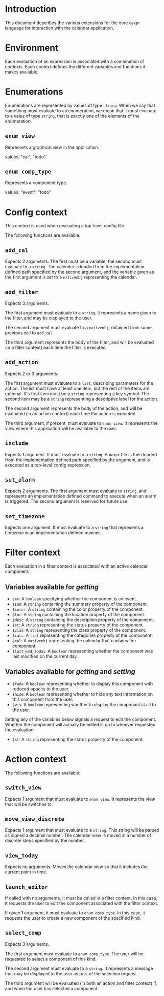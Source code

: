 # Introduction
This document describes the various extensions for the core `uexpr` language
for interaction with the calendar application.

# Environment
Each evaluation of an expression is associated with a combination of contexts.
Each context defines the different variables and functions it makes available.

# Enumerations
Enumerations are represented by values of type `string`. When we say that
something must evaluate to an enumeration, we mean that it must evaluate to a
value of type `string`, that is exactly one of the elements of the enumeration.

## `enum view`
Represents a graphical view in the application.

values: "cal", "todo"
## `enum comp_type`
Represents a component type.

values: "event", "todo"

# Config context
This context is used when evaluating a top-level config file.

The following functions are available:
## `add_cal`
Expects 2 arguments. The first must be a variable, the second must evaluate to
a `string`. The calendar is loaded from the implementation defined path
specified by the second argument, and the variable given as the first argument
is *set* to a `nativeobj` representing the calendar.
## `add_filter`
Expects 3 arguments.

The first argument must evaluate to a `string`. It represents a name given to
the filter, and may be displayed to the user.

The second argument must evaluate to a `nativeobj`, obtained from some previous
call to `add_cal`.

The third argument represents the body of the filter, and will be evaluated (in
a filter context) each time the filter is executed.
## `add_action`
Expects 2 or 3 arguments.

The first argument must evaluate to a `list`, describing parameters for the
action. The list must have at least one item, but the rest of the items are
optional. It's first item must be a `string` representing a key symbol. The
second item may be a `string` representing a descriptive label for the action.

The second argument represents the body of the action, and will be evaluated
(in an action context) each time the action is executed.

The third argument, if present, must evaluate to `enum view`. It represents the
view where this application will be available to the user.
## `include`
Expects 1 argument. It must evaluate to a `string`. A `uexpr` file is then
loaded from the implementation defined path specified by the argument, and is
executed as a top-level config expression.
## `set_alarm`
Expects 2 arguments. The first argument must evaluate to `string`, and
represents an implementation defined command to execute when an alarm is
triggered. The second argument is reserved for future use.
## `set_timezone`
Expects one argument. It must evaluate to a `string` that represents a timezone
in an implementation defined manner.

# Filter context
Each evaluation in a filter context is associated with an active calendar
component.

## Variables available for *getting*
- `$ev`: A `boolean` specifying whether the component is an event.
- `$sum`: A `string` containing the summary property of the component.
- `$color`: A `string` containing the color property of the component.
- `$loc`: A `string` containing the location property of the component.
- `$desc`: A `string` containing the description property of the component.
- `$st`: A `string` representing the status property of the component.
- `$clas`: A `string` representing the class property of the component.
- `$cats`: A `list` representing the categories property of the component.
- `$cal`: A `nativeobj` representing the calendar that contains the component.
- `$last_mod_today`: A `boolean` representing whether the component was last
  modified on the current day.

## Variables available for *getting* and *setting*
- `$fade`: A `boolean` representing whether to display this component with
  reduced opacity to the user.
- `$hide`: A `boolean` representing whether to hide any text information on
  this component from the user.
- `$vis`: A `boolean` representing whether to display the componant at all to
  the user.

Setting any of the  variables below signals a request to edit the component.
Whether the component will actually be edited is up to whoever requested the
evaluation.
- `$st`: A `string` representing the status property of the component.

# Action context

The following functions are available:
## `switch_view`
Expects 1 argument that must evaluate to `enum view`. It represents the view
that will be switched to.
## `move_view_discrete`
Expects 1 argument that must evaluate to a `string`. This string will be parsed
as signed a decimal number. The calendar view is moved in a number of discrete
steps specified by the number.
## `view_today`
Expects no arguments. Moves the calendar view so that it includes the current
point in time.
## `launch_editor`
If called with no arguments, it must be called in a filter context. In this
case, it requests the user to edit the component associated with the filter
context.

If given 1 argument, it must evaluate to `enum comp_type`. In this case, it
requests the user to create a new component of the specified kind.
## `select_comp`
Expects 3 arguments.

The first argument must evaluate to `enum comp_type`. The user will be
requested to select a component of this kind.

The second argument must evaluate to a `string`. It represents a message that
may be displayed to the user as part of the selection request.

The third argument will be evaluated (in both an action and filter context) if,
and when the user has selected a component.
